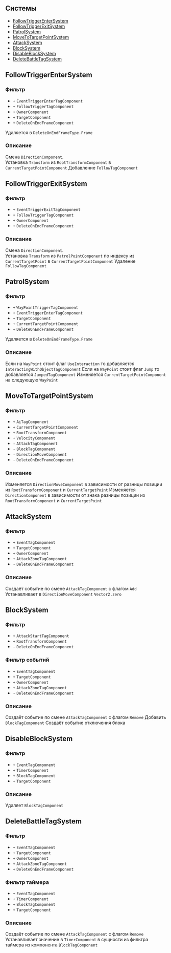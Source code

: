 ## Системы

-   [FollowTriggerEnterSystem](#FollowTriggerEnterSystem)
-   [FollowTriggerExitSystem](#FollowTriggerExitSystem)
-   [PatrolSystem](#PatrolSystem)
-   [MoveToTargetPointSystem](#MoveToTargetPointSystem)
-   [AttackSystem](#AttackSystem)
-   [BlockSystem](#BlockSystem)
-   [DisableBlockSystem](#DisableBlockSystem)
-   [DeleteBattleTagSystem](#DeleteBattleTagSystem)

## FollowTriggerEnterSystem

### Фильтр

-   `+` `EventTriggerEnterTagComponent`
-   `+` `FollowTriggerTagComponent`
-   `+` `OwnerComponent`
-   `+` `TargetComponent`
-   `+` `DeleteOnEndFrameComponent`

Удаляется в `DeleteOnEndFrameType.Frame`

### Описание

Смена `DirectionComponent`.  
Установка `Transform` из `RootTransformComponent` в `CurrentTargetPointComponent`
Добавление `FollowTagComponent`

## FollowTriggerExitSystem

### Фильтр

-   `+` `EventTriggerExitTagComponent`
-   `+` `FollowTriggerTagComponent`
-   `+` `OwnerComponent`
-   `+` `DeleteOnEndFrameComponent`

### Описание

Смена `DirectionComponent`.  
Установка `Transform` из `PatrolPointComponent` по индексу из `CurrentTargetPoint` в `CurrentTargetPointComponent`
Удаление `FollowTagComponent`

## PatrolSystem

### Фильтр

-   `+` `WayPointTriggerTagComponent`
-   `+` `EventTriggerEnterTagComponent`
-   `+` `TargetComponent`
-   `+` `CurrentTargetPointComponent`
-   `+` `DeleteOnEndFrameComponent`

Удаляется в `DeleteOnEndFrameType.Frame`

### Описание

Если на `WayPoint` стоит флаг `UseInteraction` то добавляется `InteractingWithObjectTagComponent`
Если на `WayPoint` стоит флаг `Jump` то добавляется `JumpedTagComponent`
Изменяется `CurrentTargetPointComponent` на следующую `WayPoint`

## MoveToTargetPointSystem

### Фильтр

-   `+` `AiTagComponent`
-   `+` `CurrentTargetPointComponent`
-   `+` `RootTransformComponent`
-   `+` `VelocityComponent`
-   `-` `AttackTagComponent`
-   `-` `BlockTagComponent`
-   `-` `DirectionMoveComponent`
-   `-` `DeleteOnEndFrameComponent`

### Описание

Изменяется `DirectionMoveComponent` в зависимости от разницы позиции из `RootTransformComponent` и `CurrentTargetPoint`
Изменяется `DirectionComponent` в зависимости от знака разницы позиции из `RootTransformComponent` и `CurrentTargetPoint`

## AttackSystem

### Фильтр

-   `+` `EventTagComponent`
-   `+` `TargetComponent`
-   `+` `OwnerComponent`
-   `+` `AttackZoneTagComponent`
-   `-` `DeleteOnEndFrameComponent`

### Описание

Создаёт событие по смене `AttackTagComponent` с флагом `Add`
Устанавливает в `DirectionMoveComponent` `Vector2.zero`

## BlockSystem

### Фильтр

-   `+` `AttackStartTagComponent`
-   `+` `RootTransformComponent`
-   `-` `DeleteOnEndFrameComponent`

### Фильтр событий

-   `+` `EventTagComponent`
-   `+` `TargetComponent`
-   `+` `OwnerComponent`
-   `+` `AttackZoneTagComponent`
-   `-` `DeleteOnEndFrameComponent`

### Описание

Создаёт событие по смене `AttackTagComponent` с флагом `Remove`
Добавить `BlockTagComponent`
Создаёт событие отключения блока

## DisableBlockSystem

### Фильтр

-   `+` `EventTagComponent`
-   `+` `TimerComponent`
-   `+` `BlockTagComponent`
-   `+` `TargetComponent`

### Описание

Удаляет `BlockTagComponent`

## DeleteBattleTagSystem

### Фильтр

-   `+` `EventTagComponent`
-   `+` `TargetComponent`
-   `+` `OwnerComponent`
-   `+` `AttackZoneTagComponent`
-   `+` `DeleteOnEndFrameComponent`

### Фильтр таймера

-   `+` `EventTagComponent`
-   `+` `TimerComponent`
-   `+` `BlockTagComponent`
-   `+` `TargetComponent`

### Описание

Создаёт событие по смене `AttackTagComponent` с флагом `Remove`
Устанавливает значение в `TimerComponent` в сущности из фильтра таймера из компонента `BlockTagComponent`
